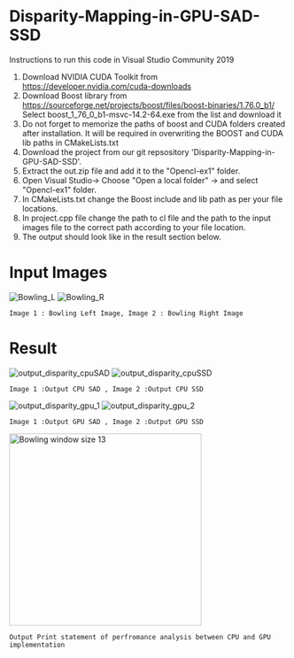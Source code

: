 # Disparity-Mapping-in-GPU-SAD-SSD

Instructions to run this code in Visual Studio Community 2019
1.  Download NVIDIA CUDA Toolkit from https://developer.nvidia.com/cuda-downloads
2.  Download Boost library from https://sourceforge.net/projects/boost/files/boost-binaries/1.76.0_b1/
	Select boost_1_76_0_b1-msvc-14.2-64.exe from the list and download it
3.  Do not forget to memorize the paths of boost and CUDA folders created after installation. It will be
        required in overwriting the BOOST and CUDA lib paths in CMakeLists.txt
5.  Download the project from our git repsository 'Disparity-Mapping-in-GPU-SAD-SSD'.
6.  Extract the out.zip file and add it to the "Opencl-ex1" folder.
7.  Open Visual Studio-> Choose "Open a local folder" -> and select "Opencl-ex1" folder.
8.  In CMakeLists.txt change the Boost include and lib path as per your file locations.
9.  In project.cpp file change the path to cl file and the path to the input images file to the correct
	path according to your file location.
10. The output should look like in the result section below.

# Input Images

![Bowling_L](https://user-images.githubusercontent.com/65502010/126905013-951a25dd-c281-49a0-96d8-b56c6830669f.jpg)
![Bowling_R](https://user-images.githubusercontent.com/65502010/126905025-82559f67-ae0f-4480-9b64-3b4a8da4698e.jpg)
	
 	Image 1 : Bowling Left Image, Image 2 : Bowling Right Image
# Result

![output_disparity_cpuSAD](https://user-images.githubusercontent.com/65502010/126905037-66c35eb1-cbd8-4822-849b-2bf0e1a3857b.jpg)
![output_disparity_cpuSSD](https://user-images.githubusercontent.com/65502010/126905041-11d142cd-c758-4eb0-85a3-8b6d5dd1bc25.jpg)

	Image 1 :Output CPU SAD	, Image 2 :Output CPU SSD
![output_disparity_gpu_1](https://user-images.githubusercontent.com/65502010/126905043-4efb934a-261c-48b4-9452-a043c2ae6580.jpg)
![output_disparity_gpu_2](https://user-images.githubusercontent.com/65502010/126905045-b00527ef-e7f4-43c1-8851-63dfb87a2c3c.jpg)

	Image 1 :Output GPU SAD	, Image 2 :Output GPU SSD
<img width="347" alt="Bowling window size 13" src="https://user-images.githubusercontent.com/65502010/126905049-4090de7d-8bde-4cb4-b27d-3b0fa0ea8751.PNG">

	Output Print statement of perfromance analysis between CPU and GPU implementation





